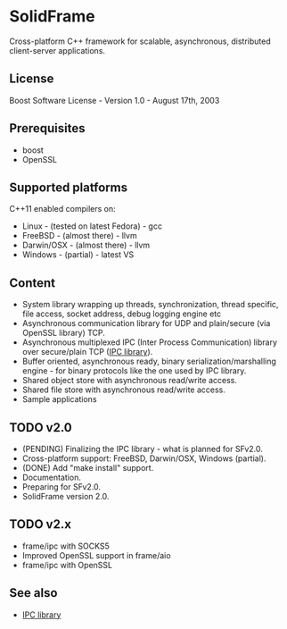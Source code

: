 # SolidFrame

Cross-platform C++ framework for scalable, asynchronous, distributed client-server applications.

## License

Boost Software License - Version 1.0 - August 17th, 2003

## Prerequisites

* boost
* OpenSSL

## Supported platforms

C++11 enabled compilers on:

* Linux - (tested on latest Fedora) - gcc
* FreeBSD - (almost there) - llvm
* Darwin/OSX - (almost there) - llvm
* Windows - (partial) - latest VS

## Content

* System library wrapping up threads, synchronization, thread specific, file access, socket address, debug logging engine etc
* Asynchronous communication library for UDP and plain/secure (via OpenSSL library) TCP.
* Asynchronous multiplexed IPC (Inter Process Communication) library over secure/plain TCP ([IPC library](libraries/frame/ipc/README.md)). 
* Buffer oriented, asynchronous ready, binary serialization/marshalling engine - for binary protocols like the one used by IPC library.
* Shared object store with asynchronous read/write access.
* Shared file store with asynchronous read/write access.
* Sample applications

## TODO v2.0

* (PENDING) Finalizing the IPC library - what is planned for SFv2.0.
* Cross-platform support: FreeBSD, Darwin/OSX, Windows (partial).
* (DONE) Add "make install" support.
* Documentation.
* Preparing for SFv2.0.
* SolidFrame version 2.0.

## TODO v2.x

* frame/ipc with SOCKS5
* Improved OpenSSL support in frame/aio
* frame/ipc with OpenSSL

## See also
* [IPC library](libraries/frame/ipc/README.md)


